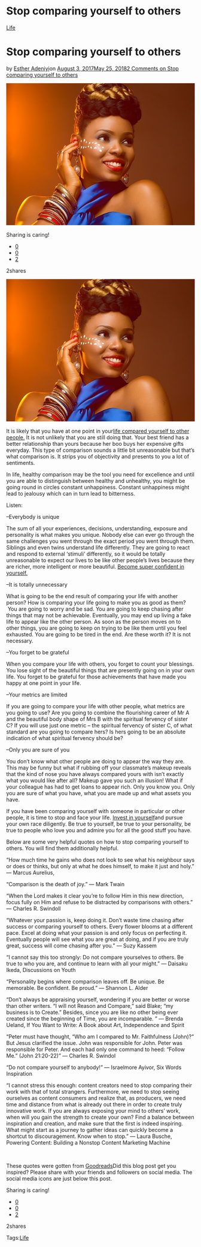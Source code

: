 # Stop comparing yourself to others

[Life](https://estheradeniyi.com/category/life/)
# Stop comparing yourself to others

by [Esther Adeniyi](https://estheradeniyi.com/author/esther-adeniyi/)on [August 3, 2017May 25, 2018](https://estheradeniyi.com/stop-comparing-yourself-to-others/)[2 Comments on Stop comparing yourself to others](https://estheradeniyi.com/stop-comparing-yourself-to-others/#comments)

![](images\YemiAlade.jpg)

Sharing is caring!

- [0](https://www.facebook.com/sharer/sharer.php?u=https%3A%2F%2Festheradeniyi.com%2Fstop-comparing-yourself-to-others%2F&amp;t=Stop%20comparing%20yourself%20to%20others)
- [0](https://twitter.com/intent/tweet?text=Stop%20comparing%20yourself%20to%20others&amp;url=https%3A%2F%2Festheradeniyi.com%2Fstop-comparing-yourself-to-others%2F)
- [2](#)

2shares

[![](images\YemiAlade.jpg)](images\YemiAlade.jpg)

It is likely that you have at one point in your[life compared yourself to other people.](https://zenhabits.net/lifes-enough-stop-comparing-yourself-to-others/) It is not unlikely that you are still doing that. Your best friend has a better relationship than yours because her boo buys her expensive gifts everyday. This type of comparison sounds a little bit unreasonable but that&#x2019;s what comparison is. It strips you of objectivity and presents to you a lot of sentiments.

In life, healthy comparison may be the tool you need for excellence and until you are able to distinguish between healthy and unhealthy, you might be going round in circles constant unhappiness. Constant unhappiness might lead to jealousy which can in turn lead to bitterness.

Listen:

&#x2013;Everybody is unique

The sum of all your experiences, decisions, understanding, exposure and personality is what makes you unique. Nobody else can ever go through the same challenges you went through the exact period you went through them. Siblings and even twins understand life differently. They are going to react and respond to external &#x2018;stimuli&#x2019; differently, so it would be totally unreasonable to expect our lives to be like other people&#x2019;s lives because they are richer, more intelligent or more beautiful. [Become super confident in yourself.](https://www.estheradeniyi.com/5-steps-to-become-super-confident-in)

&#x2013;It is totally unnecessary

What is going to be the end result of comparing your life with another person? How is comparing your life going to make you as good as them? &#xA0;You are going to worry and be sad. You are going to keep chasing after things that may not be achievable. Eventually, you may end up living a fake life to appear like the other person. As soon as the person moves on to other things, you are going to keep on trying to be like them until you feel exhausted. You are going to be tired in the end. Are these worth it? It is not necessary.

&#x2013;You forget to be grateful

When you compare your life with others, you forget to count your blessings. You lose sight of the beautiful things that are presently going on in your own life. You forget to be grateful for those achievements that have made you happy at one point in your life.

&#x2013;Your metrics are limited

If you are going to compare your life with other people, what metrics are you going to use? Are you going to combine the flourishing career of Mr A and the beautiful body shape of Mrs B with the spiritual fervency of sister C? If you will use just one metric &#x2013; the spiritual fervency of sister C, of what standard are you going to compare hers? Is hers going to be an absolute indication of what spiritual fervency should be?

&#x2013;Only you are sure of you

You don&#x2019;t know what other people are doing to appear the way they are. This may be funny but what if rubbing off your classmate&#x2019;s makeup reveals that the kind of nose you have always compared yours with isn&#x2019;t exactly what you would like after all? Makeup gave you such an illusion! What if your colleague has had to get loans to appear rich. Only you know you. Only you are sure of what you have, what you are made up and what assets you have.

If you have been comparing yourself with someone in particular or other people, it is time to stop and face your life. [Invest in yourself](https://www.estheradeniyi.com/5-surefire-ways-to-invest-in-yourself)and pursue your own race diligently. Be true to yourself, be true to your personality, be true to people who love you and admire you for all the good stuff you have.

Below are some very helpful quotes on how to stop comparing yourself to others. You will find them additionally helpful.

&#x201C;How much time he gains who does not look to see what his neighbour says or does or thinks, but only at what he does himself, to make it just and holy.&#x201D;
 &#x2015; Marcus Aurelius,

&#x201C;Comparison is the death of joy.&#x201D;
 &#x2015; Mark Twain

&#x201C;When the Lord makes it clear you&#x2019;re to follow Him in this new direction, focus fully on Him and refuse to be distracted by comparisons with others.&#x201D;
 &#x2015; Charles R. Swindoll

&#x201C;Whatever your passion is, keep doing it. Don&#x2019;t waste time chasing after success or comparing yourself to others. Every flower blooms at a different pace. Excel at doing what your passion is and only focus on perfecting it. Eventually people will see what you are great at doing, and if you are truly great, success will come chasing after you.&#x201D;
 &#x2015; Suzy Kassem

&#x201C;I cannot say this too strongly: Do not compare yourselves to others. Be true to who you are, and continue to learn with all your might.&#x201D;
 &#x2015; Daisaku Ikeda, Discussions on Youth

&#x201C;Personality begins where comparison leaves off. Be unique. Be memorable. Be confident. Be proud.&#x201D;
 &#x2015; Shannon L. Alder

&#x201C;Don&#x2019;t always be appraising yourself, wondering if you are better or worse than other writers. &#x201C;I will not Reason and Compare,&#x201D; said Blake; &#x201C;my business is to Create.&#x201D; Besides, since you are like no other being ever created since the beginning of Time, you are incomparable. &#x201D;
 &#x2015; Brenda Ueland, If You Want to Write: A Book about Art, Independence and Spirit

&#x201C;Peter must have thought, &#x201C;Who am I compared to Mr. Faithfulness (John)?&#x201D; But Jesus clarified the issue. John was responsible for John. Peter was responsible for Peter. And each had only one command to heed: &#x201C;Follow Me.&#x201D; (John 21:20-22)&#x201D;
 &#x2015; Charles R. Swindol

&#x201C;Do not compare yourself to anybody!&#x201D;
 &#x2015; Israelmore Ayivor, Six Words Inspiration

&#x201C;I cannot stress this enough: content creators need to stop comparing their work with that of total strangers. Furthermore, we need to stop seeing ourselves as content consumers and realize that, as producers, we need time and distance from what is already out there in order to create truly innovative work. If you are always exposing your mind to others&#x2019; work, when will you gain the strength to create your own? Find a balance between inspiration and creation, and make sure that the first is indeed inspiring. What might start as a journey to gather ideas can quickly become a shortcut to discouragement. Know when to stop.&#x201D;
 &#x2015; Laura Busche, Powering Content: Building a Nonstop Content Marketing Machine

&#xA0;

These quotes were gotten from [Goodreads](https://www.goodreads.com/quotes/tag/comparison)Did this blog post get you inspired? Please share with your friends and followers on social media. The social media icons are just below this post.

Sharing is caring!

- [0](https://www.facebook.com/sharer/sharer.php?u=https%3A%2F%2Festheradeniyi.com%2Fstop-comparing-yourself-to-others%2F&amp;t=Stop%20comparing%20yourself%20to%20others)
- [0](https://twitter.com/intent/tweet?text=Stop%20comparing%20yourself%20to%20others&amp;url=https%3A%2F%2Festheradeniyi.com%2Fstop-comparing-yourself-to-others%2F)
- [2](#)

2shares

Tags:[Life](https://estheradeniyi.com/tag/life/)
